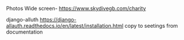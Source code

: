 Photos
Wide screen- https://www.skydivegb.com/charity



django-alluth
https://django-allauth.readthedocs.io/en/latest/installation.html
copy to seetings from documentation